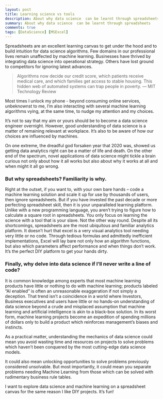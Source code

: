 ```yaml
---
layout: post
title: Learning science vs tools
description: About why data science  can be learnt through spreadsheets
summary: About why data science  can be learnt through spreadsheets
comments: true
tags: [DataScience] [MSExcel]
---
```


Spreadsheets are an excellent learning canvas to get under the hood and to build intuition for data science algorithms.
Few domains in our professional lives remain unaffected by machine learning. Businesses have thrived by integrating data science into operational strategy. Others have lost ground to competitors for ignoring latest advances.
> Algorithms now decide our credit score, which patients receive medical care, and which families get access to stable housing. This hidden web of automated systems can trap people in poverty.
— MIT Technology Review

Most times I unlock my phone - beyond consuming online services, unbeknownst to me, I’m also interacting with several machine learning algorithms vying, at the same time, to nudge my attention and my choices.

It’s not to say that my aim or yours should be to become a data science engineer overnight. However, good understanding of data science is a matter of remaining relevant at workplace. It’s also to be aware of how our choices are influenced by machines.

On one extreme, the dreadful god forsaken year that 2020 was, showed us getting data analytics right can be a matter of life and death. On the other end of the spectrum, novel applications of data science might tickle a brain curious not only about how it all works but also about why it works at all and when might it all go wrong.

### But why spreadsheets? Familiarity is why.

Right at the outset, if you want to, with your own bare hands – code a machine learning solution and scale it up for use by thousands of users, then ignore spreadsheets.
But if you have invested the past decade or more perfecting spreadsheet skill, then it is your unparalleled learning platform. Unlike with a new programming language, you aren’t trying to figure how to calculate a square root in spreadsheets. You only focus on learning the science with a tool that is your slave. Not the other way round.
Despite all its shortcomings, spreadsheets are the most ubiquitous and familiar analytics platform. It doesn’t hurt that excel is a very visual analytics tool needing very little or no code. Through tedious formulas and admittedly inefficient implementations, Excel will lay bare not only how an algorithm functions, but also which parameters affect performance and when things don’t work. It’s the perfect DIY platform to get your hands dirty.

### Finally, why delve into data science if I’ll never write a line of code?

It is common knowledge among experts that most machine learning products have little or nothing to do with machine learning; products labeled “AI enabled” is often an unreasonable exaggeration if not simply a deception. That trend isn’t a coincidence in a world where Investors, Business executives and users have little or no hands-on understanding of data science beyond a crude and misplaced assumption that machine learning and artificial intelligence is akin to a black-box solution. In its worst form, machine learning projects become an expedition of spending millions of dollars only to build a product which reinforces management’s biases and instincts.

As a practical matter, understanding the mechanics of data science could mean you avoid wasting time and resources on projects to solve problems which haven’t been conquered by the most cutting-edge data science models. 

It could also mean unlocking opportunities to solve problems previously considered unsolvable. But most importantly, it could mean you separate problems needing Machine Learning from those which can be solved with rudimentary business rule tables.

I want to explore data science and machine learning on a spreadsheet canvas for the same reason I like  DIY projects. It’s fun!